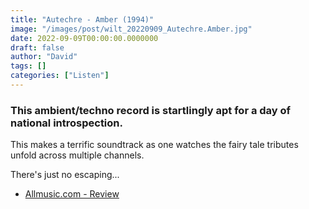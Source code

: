 ```yaml
---
title: "Autechre - Amber (1994)"
image: "/images/post/wilt_20220909_Autechre.Amber.jpg"
date: 2022-09-09T00:00:00.0000000
draft: false
author: "David"
tags: []
categories: ["Listen"]
---
```

### This ambient/techno record is startlingly apt for a day of national introspection.

 This makes a terrific soundtrack as one watches the fairy tale tributes unfold across multiple channels.

 There's just no escaping...

-  [Allmusic.com - Review](https://www.allmusic.com/album/amber-mw0000124805)
